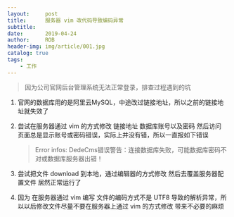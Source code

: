 ```yaml
---
layout:     post
title:      服务器 vim 改代码导致编码异常
subtitle:   
date:       2019-04-24
author:     ROB
header-img: img/article/001.jpg
catalog: true
tags:
    - 工作
---
```


> 因为公司官网后台管理系统无法正常登录，排查过程遇到的坑



1. 官网的数据库用的是阿里云MySQL，中途改过链接地址，所以之前的链接地址就失效了

2. 尝试在服务器通过 vim 的方式修改 链接地址 数据库账号以及密码 然后访问 页面总是显示账号或密码错误，实际上并没有错，所以一直报如下错误

   > Error infos: DedeCms错误警告：连接数据库失败，可能数据库密码不对或数据库服务器出错！

   

3. 尝试把文件 download 到本地，通过编辑器的方式修改 然后去覆盖服务器配置文件 居然正常运行了

4. 因为 在服务器通过 vim 编写 文件的编码方式不是 UTF8 导致的解析异常，所以以后修改文件尽量不要在服务器上通过 vim 的方式修改 带来不必要的麻烦 


